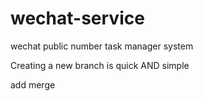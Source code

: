 
# wechat-service

wechat public number task manager system

Creating a new branch is quick AND simple

add merge
